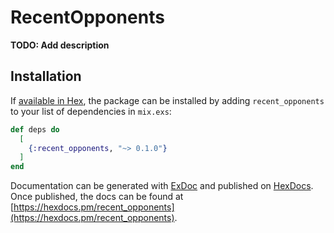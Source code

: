 # RecentOpponents

**TODO: Add description**

## Installation

If [available in Hex](https://hex.pm/docs/publish), the package can be installed
by adding `recent_opponents` to your list of dependencies in `mix.exs`:

```elixir
def deps do
  [
    {:recent_opponents, "~> 0.1.0"}
  ]
end
```

Documentation can be generated with [ExDoc](https://github.com/elixir-lang/ex_doc)
and published on [HexDocs](https://hexdocs.pm). Once published, the docs can
be found at [https://hexdocs.pm/recent_opponents](https://hexdocs.pm/recent_opponents).

